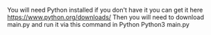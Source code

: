 You will need Python installed if you don't have it you can get it here https://www.python.org/downloads/ Then you will need to download main.py and run it via this command in Python Python3 main.py 
